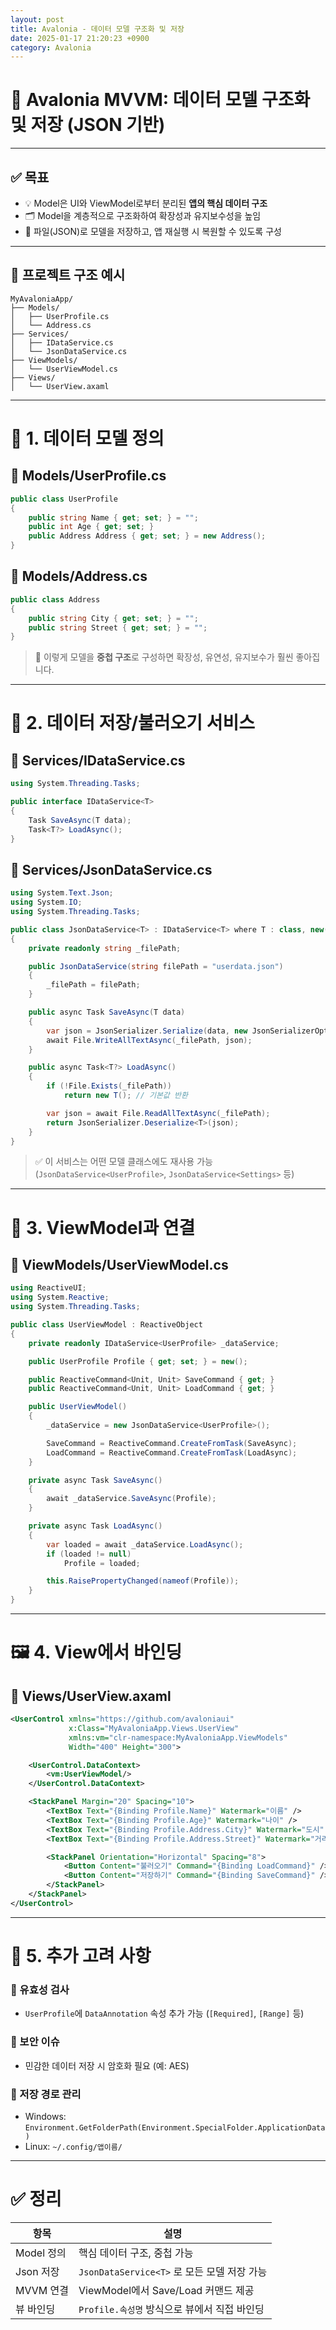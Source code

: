 ```yaml
---
layout: post
title: Avalonia - 데이터 모델 구조화 및 저장
date: 2025-01-17 21:20:23 +0900
category: Avalonia
---
```

# 🧱 Avalonia MVVM: 데이터 모델 구조화 및 저장 (JSON 기반)

---

## ✅ 목표

- 💡 Model은 UI와 ViewModel로부터 분리된 **앱의 핵심 데이터 구조**
- 🗂️ Model을 계층적으로 구조화하여 확장성과 유지보수성을 높임
- 💾 파일(JSON)로 모델을 저장하고, 앱 재실행 시 복원할 수 있도록 구성

---

## 🧩 프로젝트 구조 예시

```
MyAvaloniaApp/
├── Models/
│   ├── UserProfile.cs
│   └── Address.cs
├── Services/
│   ├── IDataService.cs
│   └── JsonDataService.cs
├── ViewModels/
│   └── UserViewModel.cs
├── Views/
│   └── UserView.axaml
```

---

# 🧱 1. 데이터 모델 정의

## 📄 Models/UserProfile.cs

```csharp
public class UserProfile
{
    public string Name { get; set; } = "";
    public int Age { get; set; }
    public Address Address { get; set; } = new Address();
}
```

## 📄 Models/Address.cs

```csharp
public class Address
{
    public string City { get; set; } = "";
    public string Street { get; set; } = "";
}
```

> 📌 이렇게 모델을 **중첩 구조**로 구성하면 확장성, 유연성, 유지보수가 훨씬 좋아집니다.

---

# 💾 2. 데이터 저장/불러오기 서비스

## 📄 Services/IDataService.cs

```csharp
using System.Threading.Tasks;

public interface IDataService<T>
{
    Task SaveAsync(T data);
    Task<T?> LoadAsync();
}
```

## 📄 Services/JsonDataService.cs

```csharp
using System.Text.Json;
using System.IO;
using System.Threading.Tasks;

public class JsonDataService<T> : IDataService<T> where T : class, new()
{
    private readonly string _filePath;

    public JsonDataService(string filePath = "userdata.json")
    {
        _filePath = filePath;
    }

    public async Task SaveAsync(T data)
    {
        var json = JsonSerializer.Serialize(data, new JsonSerializerOptions { WriteIndented = true });
        await File.WriteAllTextAsync(_filePath, json);
    }

    public async Task<T?> LoadAsync()
    {
        if (!File.Exists(_filePath))
            return new T(); // 기본값 반환

        var json = await File.ReadAllTextAsync(_filePath);
        return JsonSerializer.Deserialize<T>(json);
    }
}
```

> ✅ 이 서비스는 어떤 모델 클래스에도 재사용 가능 (`JsonDataService<UserProfile>`, `JsonDataService<Settings>` 등)

---

# 🔁 3. ViewModel과 연결

## 📄 ViewModels/UserViewModel.cs

```csharp
using ReactiveUI;
using System.Reactive;
using System.Threading.Tasks;

public class UserViewModel : ReactiveObject
{
    private readonly IDataService<UserProfile> _dataService;

    public UserProfile Profile { get; set; } = new();

    public ReactiveCommand<Unit, Unit> SaveCommand { get; }
    public ReactiveCommand<Unit, Unit> LoadCommand { get; }

    public UserViewModel()
    {
        _dataService = new JsonDataService<UserProfile>();

        SaveCommand = ReactiveCommand.CreateFromTask(SaveAsync);
        LoadCommand = ReactiveCommand.CreateFromTask(LoadAsync);
    }

    private async Task SaveAsync()
    {
        await _dataService.SaveAsync(Profile);
    }

    private async Task LoadAsync()
    {
        var loaded = await _dataService.LoadAsync();
        if (loaded != null)
            Profile = loaded;

        this.RaisePropertyChanged(nameof(Profile));
    }
}
```

---

# 🖼️ 4. View에서 바인딩

## 📄 Views/UserView.axaml

```xml
<UserControl xmlns="https://github.com/avaloniaui"
             x:Class="MyAvaloniaApp.Views.UserView"
             xmlns:vm="clr-namespace:MyAvaloniaApp.ViewModels"
             Width="400" Height="300">

    <UserControl.DataContext>
        <vm:UserViewModel/>
    </UserControl.DataContext>

    <StackPanel Margin="20" Spacing="10">
        <TextBox Text="{Binding Profile.Name}" Watermark="이름" />
        <TextBox Text="{Binding Profile.Age}" Watermark="나이" />
        <TextBox Text="{Binding Profile.Address.City}" Watermark="도시" />
        <TextBox Text="{Binding Profile.Address.Street}" Watermark="거리" />

        <StackPanel Orientation="Horizontal" Spacing="8">
            <Button Content="불러오기" Command="{Binding LoadCommand}" />
            <Button Content="저장하기" Command="{Binding SaveCommand}" />
        </StackPanel>
    </StackPanel>
</UserControl>
```

---

# 📁 5. 추가 고려 사항

### 🧪 유효성 검사
- `UserProfile`에 `DataAnnotation` 속성 추가 가능 (`[Required]`, `[Range]` 등)

### 🔐 보안 이슈
- 민감한 데이터 저장 시 암호화 필요 (예: AES)

### 💾 저장 경로 관리
- Windows: `Environment.GetFolderPath(Environment.SpecialFolder.ApplicationData)`
- Linux: `~/.config/앱이름/`

---

# ✅ 정리

| 항목 | 설명 |
|------|------|
| Model 정의 | 핵심 데이터 구조, 중첩 가능 |
| Json 저장 | `JsonDataService<T>` 로 모든 모델 저장 가능 |
| MVVM 연결 | ViewModel에서 Save/Load 커맨드 제공 |
| 뷰 바인딩 | `Profile.속성명` 방식으로 뷰에서 직접 바인딩 |